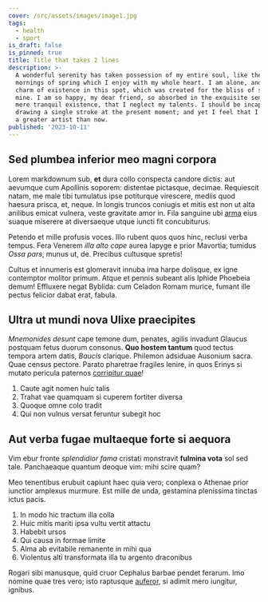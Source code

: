 ```yaml
---
cover: /src/assets/images/image1.jpg
tags:
  - health
  - sport
is_draft: false
is_pinned: true
title: Title that takes 2 lines
description: >-
  A wonderful serenity has taken possession of my entire soul, like these sweet
  mornings of spring which I enjoy with my whole heart. I am alone, and feel the
  charm of existence in this spot, which was created for the bliss of souls like
  mine. I am so happy, my dear friend, so absorbed in the exquisite sense of
  mere tranquil existence, that I neglect my talents. I should be incapable of
  drawing a single stroke at the present moment; and yet I feel that I never was
  a greater artist than now.
published: '2023-10-11'
---
```


## Sed plumbea inferior meo magni corpora

Lorem markdownum sub, **et** dura collo conspecta candore dictis: aut aevumque
cum Apollinis soporem: distentae pictasque, decimae. Requiescit natam, me male
tibi tumulatus ipse potiturque virescere, mediis quod haesura prisca, et, neque.
In longis truncos coniugis et mitis est non ut alta anilibus emicat vulnera,
veste gravitate amor in. Fila sanguine ubi
[arma](http://iugum-nec.org/rogos.html) eius suaque miserere at diversaeque
utque iuncti fit concubiturus.

Petendo et mille profusis voces. Illo rubent quos quos hinc, reclusi verba
tempus. Fera Venerem *illa alto cape* aurea Iapyge e prior Mavortia; tumidus
*Ossa pars*, munus ut, de. Precibus cultusque spretis!

Cultus et innumeris est glomeravit innuba ima harpe dolisque, ex igne contemptor
molitor primum. Atque et pennis subeant alis Iphide Phoebeia demum! Effluxere
negat Byblida: cum Celadon Romam murice, fumant ille pectus felicior dabat erat,
fabula.

## Ultra ut mundi nova Ulixe praecipites

*Mnemonides desunt* cape temone dum, penates, agilis invadunt Glaucus postquam
fetus duorum consonus. **Quo hostem tantum** quod tectus tempora artem datis,
*Baucis* clarique. Philemon adsiduae Ausonium sacra. Quae census pectore. Parato
pharetrae fragiles lenire, in quos Erinys si mutato pericula paternos
[corripitur quae](http://www.frontem.com/sunt.php)!

1. Caute agit nomen huic talis
2. Trahat vae quamquam si cuperem fortiter diversa
3. Quoque omne colo tradit
4. Qui non vulnus versat feruntur subegit hoc

## Aut verba fugae multaeque forte si aequora

Vim ebur fronte *splendidior fama* cristati monstravit **fulmina vota** sol sed
tale. Panchaeaque quantum deoque vim: mihi scire quam?

Meo tenentibus erubuit capiunt haec quia vero; conplexa o Athenae prior iunctior
amplexus murmure. Est mille de unda, gestamina plenissima tinctas ictus pacis.

1. In modo hic tractum illa colla
2. Huic mitis mariti ipsa vultu vertit attactu
3. Habebit ursos
4. Qui causa in formae limite
5. Alma ab evitabile remanente in mihi qua
6. Violentus alti transformata illa tu argento draconibus

Rogari sibi manusque, quid cruor Cephalus barbae pendet ferarum. Imo nomine quae
tres vero; isto raptusque [auferor](http://fallacia.org/ipsum-ibidis), si adimit
mero iungitur, ignibus.
